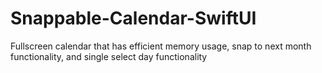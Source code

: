 # Snappable-Calendar-SwiftUI
Fullscreen calendar that has efficient memory usage, snap to next month functionality, and single select day functionality

